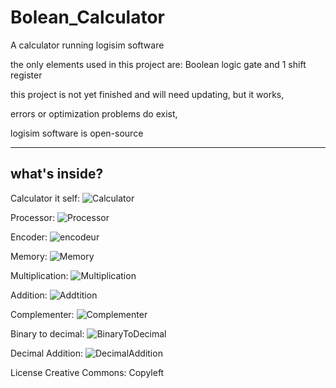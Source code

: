 # Bolean_Calculator
A calculator running logisim software

the only elements used in this project are:
  Boolean logic gate
  and 1 shift register

this project is not yet finished and will need updating, but it works,

errors or optimization problems do exist,

logisim software is open-source 





---------------
what's inside?
---------------

Calculator it self:
![Calculator](https://github.com/user-attachments/assets/2931da4e-01b0-4ab9-81ea-d1efa9e4048b)


Processor:
![Processor](https://github.com/user-attachments/assets/bfc62ffe-6101-41ff-a73c-9bf04f95325a)


Encoder:
![encodeur](https://github.com/user-attachments/assets/3872d7c7-fb97-4e59-8b92-fd6fa1eac9d2)


Memory:
![Memory](https://github.com/user-attachments/assets/240e1eba-14b4-428e-8acf-a7fd44212f5e)


Multiplication:
![Multiplication](https://github.com/user-attachments/assets/fbdb9dbc-41e8-4ae3-a83a-89879f811e45)


Addition:
![Addtition](https://github.com/user-attachments/assets/0f6b8044-ff66-42ff-ae4d-204aa53038e9)


Complementer:
![Complementer](https://github.com/user-attachments/assets/2c05e0a0-58ec-4b05-81dc-189bfaa56148)


Binary to decimal:
![BinaryToDecimal](https://github.com/user-attachments/assets/fe67eb0e-d530-44ce-9c7a-f9714726a88d)


Decimal Addition:
![DecimalAddition](https://github.com/user-attachments/assets/df0c5650-5159-447c-b228-6db7217fad50)



License Creative Commons:
Copyleft
